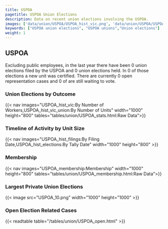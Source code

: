 ```yaml
---
title: USPOA
pagetitle: USPOA Union Elections
description: Data on recent union elections involving the USPOA.
images: ['data/union/USPOA/USPOA_hist_vic.png', 'data/union/USPOA/USPOA_hist_size.png', 'data/union/USPOA/USPOA_10.png']
keywords: ["USPOA union elections", "USPOA unions","Union elections"]
weight: 1
---
```

##  USPOA

Excluding public employees, in the last year there have been 0 union elections filed by the USPOA and 0 union elections held. In 0 of those elections a new unit was certified. There are currently 0 open representation cases and 0 of are still waiting to vote.

### Union Elections by Outcome
{{< nav images="USPOA_hist_vic:By Number of Workers,USPOA_hist_vic_union:By Number of Units" width="1000" height="800" tables="tables/union/USPOA_stats.html:Raw Data">}}

### Timeline of Activity by Unit Size
{{< nav images="USPOA_hist_filings:By Filing Date,USPOA_hist_elections:By Tally Date" width="1000" height="800" >}}

### Membership
{{< nav images="USPOA_membership:Membership" width="1000" height="800" tables="tables/union/USPOA_membership.html:Raw Data">}}

### Largest Private Union Elections
{{< image src="USPOA_10.png" width="1000" height="1000"  >}}

### Open Election Related Cases
{{< readtable table="/tables/union/USPOA_open.html" >}}

